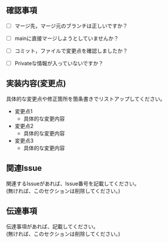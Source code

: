 ## 確認事項

- [ ] マージ先，マージ元のブランチは正しいですか？

- [ ] mainに直接マージしようとしていませんか？

- [ ] コミット，ファイルで変更点を確認しましたか？

- [ ] Privateな情報が入っていないですか？


## 実装内容(変更点)

具体的な変更点や修正箇所を箇条書きでリストアップしてください。  
- 変更点1
    - 具体的な変更内容
- 変更点2
    - 具体的な変更内容
- 変更点3
    - 具体的な変更内容


## 関連Issue

関連するIssueがあれば、Issue番号を記載してください。  
(無ければ、このセクションは削除してください。)

## 伝達事項
伝達事項があれば、記載してください。  
(無ければ、このセクションは削除してください。)
